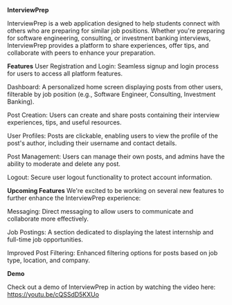 **InterviewPrep**

InterviewPrep is a web application designed to help students connect with others who are preparing for similar job positions. Whether you're preparing for software engineering, consulting, or investment banking interviews, InterviewPrep provides a platform to share experiences, offer tips, and collaborate with peers to enhance your preparation.

**Features**
User Registration and Login: Seamless signup and login process for users to access all platform features.

Dashboard: A personalized home screen displaying posts from other users, filterable by job position (e.g., Software Engineer, Consulting, Investment Banking).

Post Creation: Users can create and share posts containing their interview experiences, tips, and useful resources.

User Profiles: Posts are clickable, enabling users to view the profile of the post's author, including their username and contact details.

Post Management: Users can manage their own posts, and admins have the ability to moderate and delete any post.

Logout: Secure user logout functionality to protect account information.

**Upcoming Features**
We're excited to be working on several new features to further enhance the InterviewPrep experience:

Messaging: Direct messaging to allow users to communicate and collaborate more effectively.

Job Postings: A section dedicated to displaying the latest internship and full-time job opportunities.

Improved Post Filtering: Enhanced filtering options for posts based on job type, location, and company.

**Demo**

Check out a demo of InterviewPrep in action by watching the video here: https://youtu.be/cQSSdD5KXUo
